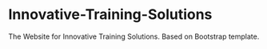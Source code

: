 # Innovative-Training-Solutions
The Website for Innovative Training Solutions.
Based on Bootstrap template.
